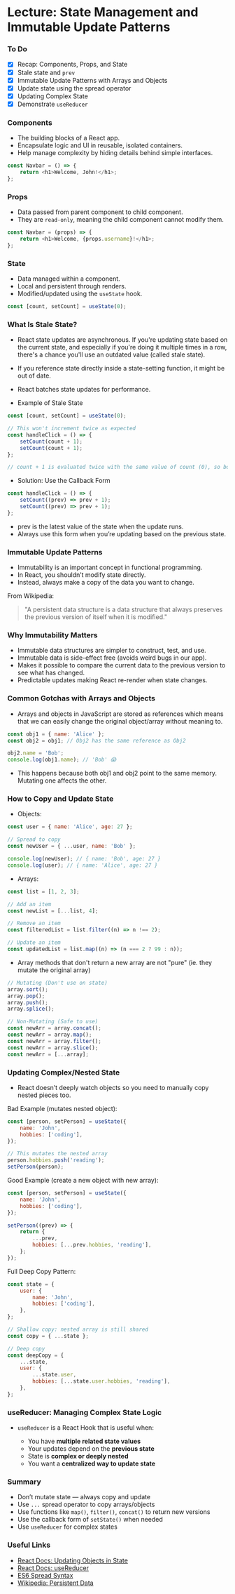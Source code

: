 # Lecture: State Management and Immutable Update Patterns

### To Do

- [x] Recap: Components, Props, and State
- [x] Stale state and `prev`
- [x] Immutable Update Patterns with Arrays and Objects
- [x] Update state using the spread operator
- [x] Updating Complex State
- [x] Demonstrate `useReducer`

### Components

- The building blocks of a React app.
- Encapsulate logic and UI in reusable, isolated containers.
- Help manage complexity by hiding details behind simple interfaces.

```js
const Navbar = () => {
	return <h1>Welcome, John!</h1>;
};
```

### Props

- Data passed from parent component to child component.
- They are `read-only`, meaning the child component cannot modify them.

```js
const Navbar = (props) => {
	return <h1>Welcome, {props.username}!</h1>;
};
```

### State

- Data managed within a component.
- Local and persistent through renders.
- Modified/updated using the `useState` hook.

```js
const [count, setCount] = useState(0);
```

### What Is Stale State?

- React state updates are asynchronous. If you're updating state based on the current state, and especially if you're doing it multiple times in a row, there's a chance you'll use an outdated value (called stale state).
- If you reference state directly inside a state-setting function, it might be out of date.
- React batches state updates for performance.

- Example of Stale State

```js
const [count, setCount] = useState(0);

// This won't increment twice as expected
const handleClick = () => {
	setCount(count + 1);
	setCount(count + 1);
};

// count + 1 is evaluated twice with the same value of count (0), so both calls set it to 1.
```

- Solution: Use the Callback Form

```js
const handleClick = () => {
	setCount((prev) => prev + 1);
	setCount((prev) => prev + 1);
};
```

- prev is the latest value of the state when the update runs.
- Always use this form when you’re updating based on the previous state.

### Immutable Update Patterns

- Immutability is an important concept in functional programming.
- In React, you shouldn’t modify state directly.
- Instead, always make a copy of the data you want to change.

From Wikipedia:

> "A persistent data structure is a data structure that always preserves the previous version of itself when it is modified."

### Why Immutability Matters

- Immutable data structures are simpler to construct, test, and use.
- Immutable data is side-effect free (avoids weird bugs in our app).
- Makes it possible to compare the current data to the previous version to see what has changed.
- Predictable updates making React re-render when state changes.

### Common Gotchas with Arrays and Objects

- Arrays and objects in JavaScript are stored as references which means that we can easily change the original object/array without meaning to.

```js
const obj1 = { name: 'Alice' };
const obj2 = obj1; // Obj2 has the same reference as Obj2

obj2.name = 'Bob';
console.log(obj1.name); // 'Bob' 😱
```

- This happens because both obj1 and obj2 point to the same memory. Mutating one affects the other.

### How to Copy and Update State

- Objects:

```js
const user = { name: 'Alice', age: 27 };

// Spread to copy
const newUser = { ...user, name: 'Bob' };

console.log(newUser); // { name: 'Bob', age: 27 }
console.log(user); // { name: 'Alice', age: 27 }
```

- Arrays:

```js
const list = [1, 2, 3];

// Add an item
const newList = [...list, 4];

// Remove an item
const filteredList = list.filter((n) => n !== 2);

// Update an item
const updatedList = list.map((n) => (n === 2 ? 99 : n));
```

- Array methods that don't return a new array are not "pure" (ie. they mutate the original array)

```js
// Mutating (Don't use on state)
array.sort();
array.pop();
array.push();
array.splice();

// Non-Mutating (Safe to use)
const newArr = array.concat();
const newArr = array.map();
const newArr = array.filter();
const newArr = array.slice();
const newArr = [...array];
```

### Updating Complex/Nested State

- React doesn’t deeply watch objects so you need to manually copy nested pieces too.

Bad Example (mutates nested object):

```js
const [person, setPerson] = useState({
	name: 'John',
	hobbies: ['coding'],
});

// This mutates the nested array
person.hobbies.push('reading');
setPerson(person);
```

Good Example (create a new object with new array):

```js
const [person, setPerson] = useState({
	name: 'John',
	hobbies: ['coding'],
});

setPerson((prev) => {
	return {
		...prev,
		hobbies: [...prev.hobbies, 'reading'],
	};
});
```

Full Deep Copy Pattern:

```js
const state = {
	user: {
		name: 'John',
		hobbies: ['coding'],
	},
};

// Shallow copy: nested array is still shared
const copy = { ...state };

// Deep copy
const deepCopy = {
	...state,
	user: {
		...state.user,
		hobbies: [...state.user.hobbies, 'reading'],
	},
};
```

### useReducer: Managing Complex State Logic

- `useReducer` is a React Hook that is useful when:

  - You have **multiple related state values**
  - Your updates depend on the **previous state**
  - State is **complex or deeply nested**
  - You want a **centralized way to update state**

### Summary

- Don’t mutate state — always copy and update
- Use `...` spread operator to copy arrays/objects
- Use functions like `map()`, `filter()`, `concat()` to return new versions
- Use the callback form of `setState()` when needed
- Use `useReducer` for complex states

### Useful Links

- [React Docs: Updating Objects in State](https://react.dev/learn/updating-objects-in-state)
- [React Docs: useReducer](https://react.dev/reference/react/useReducer)
- [ES6 Spread Syntax](https://developer.mozilla.org/en-US/docs/Web/JavaScript/Reference/Operators/Spread_syntax)
- [Wikipedia: Persistent Data](https://en.wikipedia.org/wiki/Persistent_data_structure)
